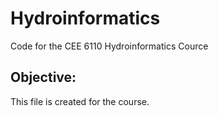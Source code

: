 # Hydroinformatics
Code for the CEE 6110 Hydroinformatics Cource


## Objective:
This file is created for the course.
